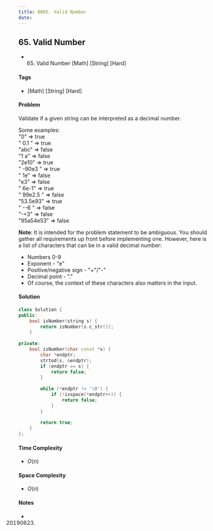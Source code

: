 ```yaml
---
title: 0065. Valid Number
date: 
---
```


## 65. Valid Number
- 65. Valid Number [Math] [String] [Hard]

#### Tags
- [Math] [String] [Hard]

#### Problem
Validate if a given string can be interpreted as a decimal number.

Some examples:  
"0" => true  
" 0.1 " => true  
"abc" => false  
"1 a" => false  
"2e10" => true  
" -90e3   " => true  
" 1e" => false  
"e3" => false  
" 6e-1" => true  
" 99e2.5 " => false  
"53.5e93" => true  
" --6 " => false  
"-+3" => false  
"95a54e53" => false

**Note**: It is intended for the problem statement to be ambiguous. You should gather all requirements up front before implementing one. However, here is a list of characters that can be in a valid decimal number:

- Numbers 0-9
- Exponent - "e"
- Positive/negative sign - "+"/"-"
- Decimal point - "."
- Of course, the context of these characters also matters in the input.

#### Solution
``` C++
class Solution {
public:
    bool isNumber(string s) {
        return isNumber(s.c_str());
    }
    
private:
    bool isNumber(char const *s) {
        char *endptr;
        strtod(s, &endptr);
        if (endptr == s) {
            return false;
        }
        
        while (*endptr != '\0') {
            if (!isspace(*endptr++)) {
                return false;
            }
        }
        
        return true;
    }
};
```

#### Time Complexity
- $O(n)$

#### Space Complexity
- $O(n)$

#### Notes
- 20190623.
